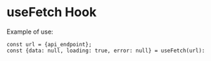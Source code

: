 # useFetch Hook

Example of use:

```
const url = {api_endpoint};
const {data: null, loading: true, error: null} = useFetch(url):
```
